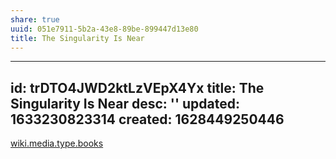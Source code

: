 ```yaml
---
share: true
uuid: 051e7911-5b2a-43e8-89be-899447d13e80
title: The Singularity Is Near
---
```

---
id: trDTO4JWD2ktLzVEpX4Yx
title: The Singularity Is Near
desc: ''
updated: 1633230823314
created: 1628449250446
---

[wiki.media.type.books](/a3a80e28-c537-4091-a06f-3d20f44ec6a2)

